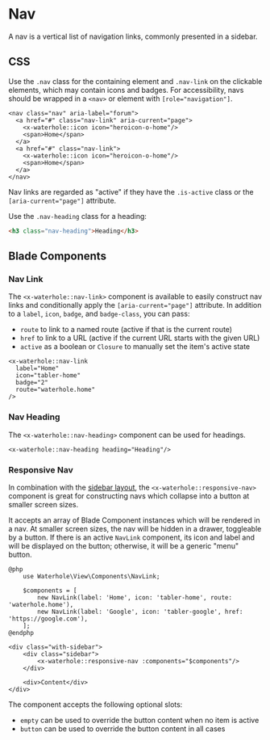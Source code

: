 # Nav

A nav is a vertical list of navigation links, commonly presented in a sidebar.

## CSS

Use the `.nav` class for the containing element and `.nav-link` on the clickable elements, which may contain icons and badges. For accessibility, navs should be wrapped in a `<nav>` or element with `[role="navigation"]`.

```blade render
<nav class="nav" aria-label="forum">
  <a href="#" class="nav-link" aria-current="page">
    <x-waterhole::icon icon="heroicon-o-home"/>
    <span>Home</span>
  </a>
  <a href="#" class="nav-link">
    <x-waterhole::icon icon="heroicon-o-home"/>
    <span>Home</span>
  </a>
</nav>
```

Nav links are regarded as "active" if they have the `.is-active` class or the `[aria-current="page"]` attribute.

Use the `.nav-heading` class for a heading:

```html render
<h3 class="nav-heading">Heading</h3>
```

## Blade Components

### Nav Link

The `<x-waterhole::nav-link>` component is available to easily construct nav links and conditionally apply the `[aria-current="page"]` attribute. In addition to a `label`, `icon`, `badge`, and `badge-class`, you can pass:

-   `route` to link to a named route (active if that is the current route)
-   `href` to link to a URL (active if the current URL starts with the given URL)
-   `active` as a boolean or `Closure` to manually set the item's active state

```blade render
<x-waterhole::nav-link
  label="Home"
  icon="tabler-home"
  badge="2"
  route="waterhole.home"
/>
```

### Nav Heading

The `<x-waterhole::nav-heading>` component can be used for headings.

```blade render
<x-waterhole::nav-heading heading="Heading"/>
```

### Responsive Nav

In combination with the [sidebar layout](./layout.md#sidebar), the `<x-waterhole::responsive-nav>` component is great for constructing navs which collapse into a button at smaller screen sizes.

It accepts an array of Blade Component instances which will be rendered in a nav. At smaller screen sizes, the nav will be hidden in a drawer, toggleable by a button. If there is an active `NavLink` component, its icon and label and will be displayed on the button; otherwise, it will be a generic "menu" button.

```blade render
@php
    use Waterhole\View\Components\NavLink;

    $components = [
        new NavLink(label: 'Home', icon: 'tabler-home', route: 'waterhole.home'),
        new NavLink(label: 'Google', icon: 'tabler-google', href: 'https://google.com'),
    ];
@endphp

<div class="with-sidebar">
    <div class="sidebar">
        <x-waterhole::responsive-nav :components="$components"/>
    </div>

    <div>Content</div>
</div>
```

The component accepts the following optional slots:

-   `empty` can be used to override the button content when no item is active
-   `button` can be used to override the button content in all cases

